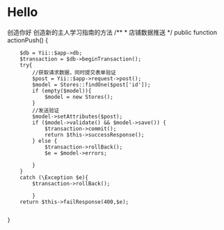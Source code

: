 # Hello
创造你好
创造新的主人学习指南的方法
 /**
     * 店铺数据推送
     */
    public function actionPush()
    {

        $db = Yii::$app->db;
        $transaction = $db->beginTransaction();
        try{
            //获取请求数据，同时提交表单验证
            $post = Yii::$app->request->post();
            $model = Stores::findOne($post['id']);
            if (empty($model)){
                $model = new Stores();
            }
            //发送验证
            $model->setAttributes($post);
            if ($model->validate() && $model->save()) {
                $transaction->commit();
                return $this->successResponse();
            } else {
                $transaction->rollBack();
                $e = $model->errors;

            }
        }
        catch (\Exception $e){
            $transaction->rollBack();

            }
        return $this->failResponse(400,$e);


    }
